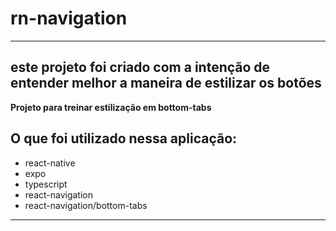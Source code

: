 # rn-navigation
<hr>
<h2>este projeto foi criado com a intenção de entender melhor a maneira de estilizar os botões</h2>

<strong>Projeto para treinar estilização em bottom-tabs</strong>

<h2><strong> O que foi utilizado nessa aplicação: </h2></strong>


<ul>
<li>react-native</li>
<li>expo</li>
<li>typescript</li>
<li>react-navigation</li>
<li>react-navigation/bottom-tabs</li>
</ul>

<hr>

